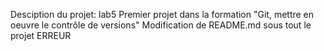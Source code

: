 Desciption du projet: lab5
Premier projet dans la formation "Git, mettre en oeuvre le contrôle de versions"
Modification de README.md sous tout le projet
ERREUR
